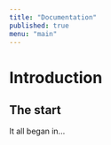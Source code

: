 ```yaml
---
title: "Documentation"
published: true
menu: "main"
---
```


# Introduction

## The start

It all began in...

